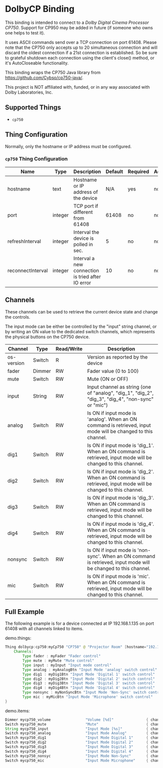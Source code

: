 # DolbyCP Binding

This binding is intended to connect to a _Dolby Digital Cinema Processor CP750_.
Support for CP950 may be added in future (if someone who owns one helps to test it).

It uses ASCII commands send over a TCP connection on port 61408.
Please note that the CP750 only accepts up to 20 simultaneous connection and will discard the oldest connection if a 21st connection is established.
So be sure to grateful shutdown each connection using the client's close() method, or it's AutoCloseable functionality.

This binding wraps the CP750 Java library from https://github.com/Cybso/cp750-java/.

This project is NOT affiliated with, funded, or in any way associated with Dolby Laboratories, Inc.

## Supported Things

- `cp750`

## Thing Configuration

Normally, only the hostname or IP address must be configured.

### `cp750` Thing Configuration

| Name              | Type    | Description                                       | Default | Required | Advanced |
|-------------------|---------|---------------------------------------------------|---------|----------|----------|
| hostname          | text    | Hostname or IP address of the device              | N/A     | yes      | no       |
| port              | integer | TCP port if different from 61408                  | 61408   | no       | no       |
| refreshInterval   | integer | Interval the device is polled in sec.             | 5       | no       | no       |
| reconnectInterval | integer | Interval a new connection is tried after IO error | 10      | no       | no       |

## Channels

These channels can be used to retrieve the current device state and change the controls.

The input mode can be either be controlled by the "input" string channel, or by writing an ON value to the dedicated switch channels, which represents the physical buttons on the CP750 device. 

| Channel    | Type   | Read/Write | Description                                                                                                     |
|------------|--------|------------|-----------------------------------------------------------------------------------------------------------------|
| os-version | Switch | R          | Version as reported by the device                                                                               |
| fader      | Dimmer | RW         | Fader value (0 to 100)                                                                                          | 
| mute       | Switch | RW         | Mute (ON or OFF)                                                                                                |
| input      | String | RW         | Input channel as string (one of "analog", "dig_1", "dig_2", "dig_3", "dig_4", "non-sync" or "mic")              |
| analog     | Switch | RW         | Is ON if input mode is 'analog'. When an ON command is retrieved, input mode will be changed to this channel.   |
| dig1       | Switch | RW         | Is ON if input mode is 'dig_1'. When an ON command is retrieved, input mode will be changed to this channel.    |
| dig2       | Switch | RW         | Is ON if input mode is 'dig_2'. When an ON command is retrieved, input mode will be changed to this channel.    |
| dig3       | Switch | RW         | Is ON if input mode is 'dig_3'. When an ON command is retrieved, input mode will be changed to this channel.    |
| dig4       | Switch | RW         | Is ON if input mode is 'dig_4'. When an ON command is retrieved, input mode will be changed to this channel.    |
| nonsync    | Switch | RW         | Is ON if input mode is 'non-sync'. When an ON command is retrieved, input mode will be changed to this channel. |
| mic        | Switch | RW         | Is ON if input mode is 'mic'. When an ON command is retrieved, input mode will be changed to this channel.      |

## Full Example

The following example is for a device connected at IP 192.168.1.135 on port 61408 with all channels linked to items. 

demo.things:

```java
Thing dolbycp:cp750:myCp750 "CP750" @ "Projector Room" [hostname="192.168.1.135", port=61408, refreshInterval=5, reconnectInterval=10] {
    Channels:
        Type fader : myFader "Fader control"
        Type mute : myMute "Mute control"
        Type input : myInput "Input mode control"
        Type analog : myAnalogBtn "Input Mode 'analog' switch control"
        Type dig1 : myDig1Btn "Input Mode 'Digital 1' switch control"
        Type dig2 : myDig2Btn "Input Mode 'Digital 2' switch control"
        Type dig3 : myDig3Btn "Input Mode 'Digital 3' switch control"
        Type dig4 : myDig4Btn "Input Mode 'Digital 4' switch control"
        Type nonsync : myNonSyncBtn "Input Mode 'Non-Sync' switch control"
        Type mic : myMicBtn "Input Mode 'Microphone' switch control"
}
```

demo.items:

```java
Dimmer mycp750_volume                "Volume [%d]"               { channel="dolbycp:cp750:myCp750:myFader" }
Switch mycp750_mute                  "Mute"                      { channel="dolbycp:cp750:myCp750:myMute" }
String mycp750_input                 "Input Mode [%s]"           { channel="dolbycp:cp750:myCp750:myInput" }
Switch mycp750_analog                "Input Mode Analog"         { channel="dolbycp:cp750:myCp750:myAnalogBtn" }
Switch mycp750_dig1                  "Input Mode Digital 1"      { channel="dolbycp:cp750:myCp750:myDig1Btn" }
Switch mycp750_dig2                  "Input Mode Digital 2"      { channel="dolbycp:cp750:myCp750:myDig2Btn" }
Switch mycp750_dig3                  "Input Mode Digital 3"      { channel="dolbycp:cp750:myCp750:myDig3Btn" }
Switch mycp750_dig4                  "Input Mode Digital 4"      { channel="dolbycp:cp750:myCp750:myDig4Btn" }
Switch mycp750_nonsyc                "Input Mode Non-Sync"       { channel="dolbycp:cp750:myCp750:myNonSyncBtn" }
Switch mycp750_mic                   "Input Mode Microphone"     { channel="dolbycp:cp750:myCp750:myMicBtn" }
```

